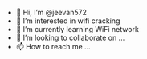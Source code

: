 - 👋 Hi, I’m @jeevan572
- 👀 I’m interested in wifi cracking
- 🌱 I’m currently learning WiFi network 
- 💞️ I’m looking to collaborate on ...
- 📫 How to reach me ...

<!---
jeevan572/jeevan572 is a ✨ special ✨ repository because its `README.md` (this file) appears on your GitHub profile.
You can click the Preview link to take a look at your changes.
--->
